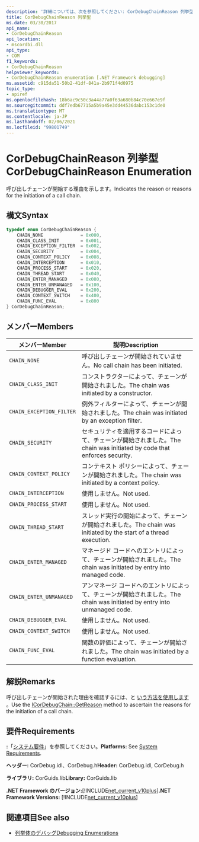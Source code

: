 ```yaml
---
description: '詳細については、次を参照してください: CorDebugChainReason 列挙型'
title: CorDebugChainReason 列挙型
ms.date: 03/30/2017
api_name:
- CorDebugChainReason
api_location:
- mscordbi.dll
api_type:
- COM
f1_keywords:
- CorDebugChainReason
helpviewer_keywords:
- CorDebugChainReason enumeration [.NET Framework debugging]
ms.assetid: c915da51-50b2-41df-841a-2b971f4d0975
topic_type:
- apiref
ms.openlocfilehash: 18b6ac9c50c3a44a77a0f63a680b84c70e667e9f
ms.sourcegitcommit: ddf7edb67715a5b9a45e3dd44536dabc153c1de0
ms.translationtype: MT
ms.contentlocale: ja-JP
ms.lasthandoff: 02/06/2021
ms.locfileid: "99801749"
---
```

# <a name="cordebugchainreason-enumeration"></a><span data-ttu-id="6f7c5-103">CorDebugChainReason 列挙型</span><span class="sxs-lookup"><span data-stu-id="6f7c5-103">CorDebugChainReason Enumeration</span></span>

<span data-ttu-id="6f7c5-104">呼び出しチェーンが開始する理由を示します。</span><span class="sxs-lookup"><span data-stu-id="6f7c5-104">Indicates the reason or reasons for the initiation of a call chain.</span></span>  
  
## <a name="syntax"></a><span data-ttu-id="6f7c5-105">構文</span><span class="sxs-lookup"><span data-stu-id="6f7c5-105">Syntax</span></span>  
  
```cpp  
typedef enum CorDebugChainReason {  
    CHAIN_NONE              = 0x000,  
    CHAIN_CLASS_INIT        = 0x001,  
    CHAIN_EXCEPTION_FILTER  = 0x002,  
    CHAIN_SECURITY          = 0x004,  
    CHAIN_CONTEXT_POLICY    = 0x008,  
    CHAIN_INTERCEPTION      = 0x010,  
    CHAIN_PROCESS_START     = 0x020,  
    CHAIN_THREAD_START      = 0x040,  
    CHAIN_ENTER_MANAGED     = 0x080,  
    CHAIN_ENTER_UNMANAGED   = 0x100,  
    CHAIN_DEBUGGER_EVAL     = 0x200,  
    CHAIN_CONTEXT_SWITCH    = 0x400,  
    CHAIN_FUNC_EVAL         = 0x800  
} CorDebugChainReason;  
```  
  
## <a name="members"></a><span data-ttu-id="6f7c5-106">メンバー</span><span class="sxs-lookup"><span data-stu-id="6f7c5-106">Members</span></span>  
  
|<span data-ttu-id="6f7c5-107">メンバー</span><span class="sxs-lookup"><span data-stu-id="6f7c5-107">Member</span></span>|<span data-ttu-id="6f7c5-108">説明</span><span class="sxs-lookup"><span data-stu-id="6f7c5-108">Description</span></span>|  
|------------|-----------------|  
|`CHAIN_NONE`|<span data-ttu-id="6f7c5-109">呼び出しチェーンが開始されていません。</span><span class="sxs-lookup"><span data-stu-id="6f7c5-109">No call chain has been initiated.</span></span>|  
|`CHAIN_CLASS_INIT`|<span data-ttu-id="6f7c5-110">コンストラクターによって、チェーンが開始されました。</span><span class="sxs-lookup"><span data-stu-id="6f7c5-110">The chain was initiated by a constructor.</span></span>|  
|`CHAIN_EXCEPTION_FILTER`|<span data-ttu-id="6f7c5-111">例外フィルターによって、チェーンが開始されました。</span><span class="sxs-lookup"><span data-stu-id="6f7c5-111">The chain was initiated by an exception filter.</span></span>|  
|`CHAIN_SECURITY`|<span data-ttu-id="6f7c5-112">セキュリティを適用するコードによって、チェーンが開始されました。</span><span class="sxs-lookup"><span data-stu-id="6f7c5-112">The chain was initiated by code that enforces security.</span></span>|  
|`CHAIN_CONTEXT_POLICY`|<span data-ttu-id="6f7c5-113">コンテキスト ポリシーによって、チェーンが開始されました。</span><span class="sxs-lookup"><span data-stu-id="6f7c5-113">The chain was initiated by a context policy.</span></span>|  
|`CHAIN_INTERCEPTION`|<span data-ttu-id="6f7c5-114">使用しません。</span><span class="sxs-lookup"><span data-stu-id="6f7c5-114">Not used.</span></span>|  
|`CHAIN_PROCESS_START`|<span data-ttu-id="6f7c5-115">使用しません。</span><span class="sxs-lookup"><span data-stu-id="6f7c5-115">Not used.</span></span>|  
|`CHAIN_THREAD_START`|<span data-ttu-id="6f7c5-116">スレッド実行の開始によって、チェーンが開始されました。</span><span class="sxs-lookup"><span data-stu-id="6f7c5-116">The chain was initiated by the start of a thread execution.</span></span>|  
|`CHAIN_ENTER_MANAGED`|<span data-ttu-id="6f7c5-117">マネージド コードへのエントリによって、チェーンが開始されました。</span><span class="sxs-lookup"><span data-stu-id="6f7c5-117">The chain was initiated by entry into managed code.</span></span>|  
|`CHAIN_ENTER_UNMANAGED`|<span data-ttu-id="6f7c5-118">アンマネージ コードへのエントリによって、チェーンが開始されました。</span><span class="sxs-lookup"><span data-stu-id="6f7c5-118">The chain was initiated by entry into unmanaged code.</span></span>|  
|`CHAIN_DEBUGGER_EVAL`|<span data-ttu-id="6f7c5-119">使用しません。</span><span class="sxs-lookup"><span data-stu-id="6f7c5-119">Not used.</span></span>|  
|`CHAIN_CONTEXT_SWITCH`|<span data-ttu-id="6f7c5-120">使用しません。</span><span class="sxs-lookup"><span data-stu-id="6f7c5-120">Not used.</span></span>|  
|`CHAIN_FUNC_EVAL`|<span data-ttu-id="6f7c5-121">関数の評価によって、チェーンが開始されました。</span><span class="sxs-lookup"><span data-stu-id="6f7c5-121">The chain was initiated by a function evaluation.</span></span>|  
  
## <a name="remarks"></a><span data-ttu-id="6f7c5-122">解説</span><span class="sxs-lookup"><span data-stu-id="6f7c5-122">Remarks</span></span>  

 <span data-ttu-id="6f7c5-123">呼び出しチェーンが開始された理由を確認するには、と [いう方法を使用します](icordebugchain-getreason-method.md) 。</span><span class="sxs-lookup"><span data-stu-id="6f7c5-123">Use the [ICorDebugChain::GetReason](icordebugchain-getreason-method.md) method to ascertain the reasons for the initiation of a call chain.</span></span>  
  
## <a name="requirements"></a><span data-ttu-id="6f7c5-124">要件</span><span class="sxs-lookup"><span data-stu-id="6f7c5-124">Requirements</span></span>  

 <span data-ttu-id="6f7c5-125">**:**「[システム要件](../../get-started/system-requirements.md)」を参照してください。</span><span class="sxs-lookup"><span data-stu-id="6f7c5-125">**Platforms:** See [System Requirements](../../get-started/system-requirements.md).</span></span>  
  
 <span data-ttu-id="6f7c5-126">**ヘッダー:** CorDebug.idl、CorDebug.h</span><span class="sxs-lookup"><span data-stu-id="6f7c5-126">**Header:** CorDebug.idl, CorDebug.h</span></span>  
  
 <span data-ttu-id="6f7c5-127">**ライブラリ:** CorGuids.lib</span><span class="sxs-lookup"><span data-stu-id="6f7c5-127">**Library:** CorGuids.lib</span></span>  
  
 <span data-ttu-id="6f7c5-128">**.NET Framework のバージョン:**[!INCLUDE[net_current_v10plus](../../../../includes/net-current-v10plus-md.md)]</span><span class="sxs-lookup"><span data-stu-id="6f7c5-128">**.NET Framework Versions:** [!INCLUDE[net_current_v10plus](../../../../includes/net-current-v10plus-md.md)]</span></span>  
  
## <a name="see-also"></a><span data-ttu-id="6f7c5-129">関連項目</span><span class="sxs-lookup"><span data-stu-id="6f7c5-129">See also</span></span>

- [<span data-ttu-id="6f7c5-130">列挙体のデバッグ</span><span class="sxs-lookup"><span data-stu-id="6f7c5-130">Debugging Enumerations</span></span>](debugging-enumerations.md)
